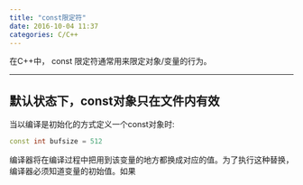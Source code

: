 ```yaml
---
title: "const限定符"
date: 2016-10-04 11:37
categories: C/C++
---
```


在C++中， const 限定符通常用来限定对象/变量的行为。

--------------------

##  默认状态下，const对象只在文件内有效

当以编译是初始化的方式定义一个const对象时:

```cpp
const int bufsize = 512
```

编译器将在编译过程中把用到该变量的地方都换成对应的值。为了执行这种替换，编译器必须知道变量的初始值。如果
